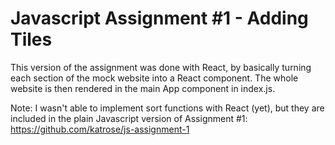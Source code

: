 # Javascript Assignment #1 - Adding Tiles

This version of the assignment was done with React, by basically turning each section of the mock website into a React component. The whole website is then rendered in the main App component in index.js.

Note: I wasn't able to implement sort functions with React (yet), but they are included in the plain Javascript version of Assignment #1: https://github.com/katrose/js-assignment-1
